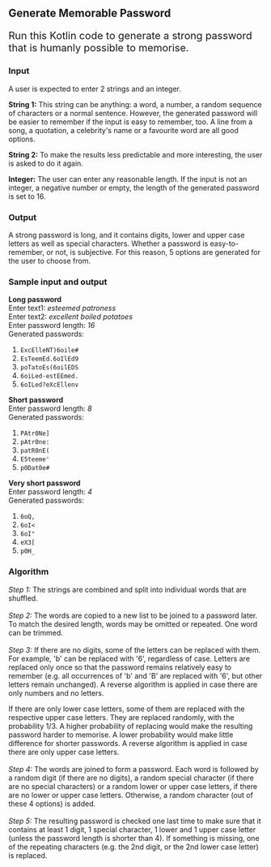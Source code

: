 ## Generate Memorable Password

<p style="font-size:20px;"> Run this Kotlin code to generate a strong password that is humanly possible to memorise. </p>

### Input

A user is expected to enter 2 strings and an integer.

**String 1:**
This string can be anything: a word, a number, a random sequence of characters or a normal sentence.
However, the generated password will be easier to remember if the input is easy to remember, too.
A line from a song, a quotation, a celebrity's name or a favourite word are all good options.

**String 2:**
To make the results less predictable and more interesting, the user is asked to do it again.

**Integer:**
The user can enter any reasonable length.
If the input is not an integer, a negative number or empty, the length of the generated password is set to 16.

### Output

A strong password is long, and it contains digits, lower and upper case letters as well as special characters.
Whether a password is easy-to-remember, or not, is subjective. For this reason, 5 options are generated for the user to
choose from.

### Sample input and output

**Long password**<br />
Enter text1: *esteemed patroness*<br />
Enter text2: *excellent boiled potatoes*<br />
Enter password length: *16*<br />
Generated passwords:

1) `ExcElleNT)6oile#`
2) `EsTeemEd.6oIlEd9`
3) `poTatoEs(6oilEDS`
4) `6oiLed-estEEmed.`
5) `6oILed?eXcEllenv`

**Short password**<br />
Enter password length: *8*<br />
Generated passwords:

1) `PAtr0Ne]`
2) `pAtr0ne:`
3) `patR0nE(`
4) `E5teeme'`
5) `p0Dat0e#`

**Very short password**<br />
Enter password length: *4*<br />
Generated passwords:

1) `6oQ,`
2) `6oI<`
3) `6oI"`
4) `eX3[`
5) `p0H_`

### Algorithm

*Step 1:*
The strings are combined and split into individual words that are shuffled.
<br /><br />*Step 2:*
The words are copied to a new list to be joined to a password later.
To match the desired length, words may be omitted or repeated. One word can be trimmed.
<br /><br />*Step 3:*
If there are no digits, some of the letters can be replaced with them.
For example, 'b' can be replaced with '6', regardless of case.
Letters are replaced only once so that the password remains relatively easy to remember
(e.g. all occurrences of  'b' and 'B' are replaced with '6', but other letters remain unchanged).
A reverse algorithm is applied in case there are only numbers and no letters.

If there are only lower case letters, some of them are replaced with the respective upper case letters.
They are replaced randomly, with the probability 1/3.
A higher probability of replacing would make the resulting password harder to memorise.
A lower probability would make little difference for shorter passwords.
A reverse algorithm is applied in case there are only upper case letters.
<br /><br />*Step 4:*
The words are joined to form a password. Each word is followed by a random digit (if there are no digits),
a random special character (if there are no special characters) or a random lower or upper case letters,
if there are no lower or upper case letters. Otherwise, a random character (out of these 4 options) is added.
<br /><br />*Step 5:*
The resulting password is checked one last time to make sure that it contains at least 1
digit, 1 special character, 1 lower and 1 upper case letter (unless the password length is shorter than 4).
If something is missing, one of the repeating characters (e.g. the 2nd digit, or the 2nd lower case letter) is replaced.

